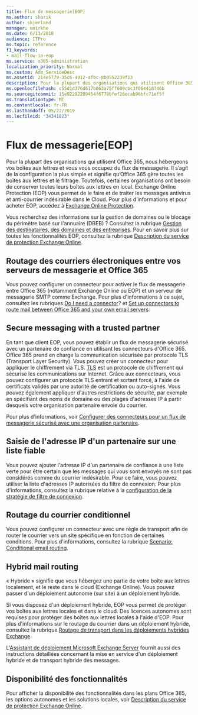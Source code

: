 ```yaml
---
title: Flux de messagerie[EOP]
ms.author: sharik
author: skjerland
manager: mnirkhe
ms.date: 6/13/2018
audience: ITPro
ms.topic: reference
f1_keywords:
- mail-flow-in-eop
ms.service: o365-administration
localization_priority: Normal
ms.custom: Adm_ServiceDesc
ms.assetid: 214e5779-35c6-4912-af0c-8b0552239f13
description: Pour la plupart des organisations qui utilisent Office 365, nous hébergeons vos boîtes aux lettres et vous vous occupez du flux de messagerie. Il s’agit de la configuration la plus simple et signifie qu’Office 365 gère toutes les boîtes aux lettres et le filtrage. Toutefois, certaines organisations ont besoin de conserver toutes leurs boîtes aux lettres en local. Exchange Online Protection (EOP) vous permet de le faire et de traiter les messages antivirus et anti-courrier indésirable dans le Cloud. Pour plus d’informations et pour acheter EOP, accédez à Exchange Online Protection.
ms.openlocfilehash: c55d1d376d617b863a75ff609cbc3f064418746b
ms.sourcegitcommit: 15e92292209454f6778bfef26ecab96bfc71ef5f
ms.translationtype: MT
ms.contentlocale: fr-FR
ms.lasthandoff: 05/22/2019
ms.locfileid: "34341823"
---
```

# <a name="mail-floweop"></a>Flux de messagerie[EOP]

Pour la plupart des organisations qui utilisent Office 365, nous hébergeons vos boîtes aux lettres et vous vous occupez du flux de messagerie. Il s’agit de la configuration la plus simple et signifie qu’Office 365 gère toutes les boîtes aux lettres et le filtrage. Toutefois, certaines organisations ont besoin de conserver toutes leurs boîtes aux lettres en local. Exchange Online Protection (EOP) vous permet de le faire et de traiter les messages antivirus et anti-courrier indésirable dans le Cloud. Pour plus d’informations et pour acheter EOP, accédez à [Exchange Online Protection](https://products.office.com/en-us/exchange/exchange-email-security-spam-protection).
  
Vous recherchez des informations sur la gestion de domaines ou le blocage du périmètre basé sur l'annuaire (DBEB) ? Consultez la rubrique [Gestion des destinataires, des domaines et des entreprises](recipient-domain-and-company-management.md). Pour en savoir plus sur toutes les fonctionnalités EOP, consultez la rubrique [Description du service de protection Exchange Online](exchange-online-protection-service-description.md).
  
## <a name="routing-email-between-office-365-and-your-own-email-servers"></a>Routage des courriers électroniques entre vos serveurs de messagerie et Office 365
<a name="BKMK_outboundmailrouting"> </a>

Vous pouvez configurer un connecteur pour activer le flux de messagerie entre Office 365 (notamment Exchange Online ou EOP) et un serveur de messagerie SMTP comme Exchange. Pour plus d'informations à ce sujet, consultez les rubriques [Do I need a connector](http://technet.microsoft.com/library/16731ae9-c909-49dd-bffc-a46e6151fc29.aspx)? et [Set up connectors to route mail between Office 365 and your own email servers](http://technet.microsoft.com/library/2e93fd60-a5ef-4e64-8e62-2b862b2d1033.aspx).
  
## <a name="secure-messaging-with-a-trusted-partner"></a>Secure messaging with a trusted partner
<a name="BKMK_securemessagingwithatrustedpartner"> </a>

En tant que client EOP, vous pouvez établir un flux de messagerie sécurisé avec un partenaire de confiance en utilisant les connecteurs d'Office 365. Office 365 prend en charge la communication sécurisée par protocole TLS (Transport Layer Security). Vous pouvez créer un connecteur pour appliquer le chiffrement via TLS. [TLS](https://technet.microsoft.com/en-us/library/mt163898.aspx) est un protocole de chiffrement qui sécurise les communications sur Internet. Grâce aux connecteurs, vous pouvez configurer un protocole TLS entrant et sortant forcé, à l'aide de certificats validés par une autorité de certification ou auto-signés. Vous pouvez également appliquer d'autres restrictions de sécurité, par exemple en spécifiant des noms de domaine ou des plages d'adresses IP à partir desquels votre organisation partenaire envoie du courrier. 
  
Pour plus d'informations, voir [Configurer des connecteurs pour un flux de messagerie sécurisé avec une organisation partenaire](https://technet.microsoft.com/en-us/library/dn751021%28v=exchg.150%29.aspx).
  
## <a name="safe-listing-a-partners-ip-address"></a>Saisie de l'adresse IP d'un partenaire sur une liste fiable
<a name="BKMK_safelistingapartnersipaddress"> </a>

Vous pouvez ajouter l'adresse IP d'un partenaire de confiance à une liste verte pour être certain que les messages qui vous sont envoyés ne sont pas considérés comme du courrier indésirable. Pour ce faire, vous pouvez utiliser la liste d'adresses IP autorisées du filtre de connexion. Pour plus d'informations, consultez la rubrique relative à la [configuration de la stratégie de filtre de connexion](https://go.microsoft.com/fwlink/p/?LinkID=287108).
  
## <a name="conditional-mail-routing"></a>Routage du courrier conditionnel
<a name="BKMK_conditionalmailrouting"> </a>

Vous pouvez configurer un connecteur avec une règle de transport afin de router le courrier vers un site spécifique en fonction de certaines conditions. Pour plus d'informations, consultez la rubrique [Scenario: Conditional email routing](http://technet.microsoft.com/library/82d105e2-e955-4e03-99c3-3314a5d21a4c.aspx).
  
## <a name="hybrid-mail-routing"></a>Hybrid mail routing
<a name="BKMK_hybridmailrouting"> </a>

« Hybride » signifie que vous hébergez une partie de votre boîte aux lettres localement, et le reste dans le cloud (Exchange Online). Vous pouvez passer d'un déploiement autonome (sur site) à un déploiement hybride.
  
Si vous disposez d'un déploiement hybride, EOP vous permet de protéger vos boîtes aux lettres locales et dans le cloud. Des licences autonomes sont requises pour protéger des boîtes aux lettres locales à l'aide d'EOP. Pour plus d'informations sur le routage du courrier dans un déploiement hybride, consultez la rubrique [Routage de transport dans les déploiements hybrides Exchange](https://go.microsoft.com/fwlink/p/?LinkId=271757).
  
L'[Assistant de déploiement Microsoft Exchange Server](https://go.microsoft.com/fwlink/p/?LinkId=287036) fournit aussi des instructions détaillées concernant la mise en service d'un déploiement hybride et de transport hybride des messages. 
  
## <a name="feature-availability"></a>Disponibilité des fonctionnalités
<a name="BKMK_hybridmailrouting"> </a>

Pour afficher la disponibilité des fonctionnalités dans les plans Office 365, les options autonomes et les solutions locales, voir [Description du service de protection Exchange Online](exchange-online-protection-service-description.md).
  

